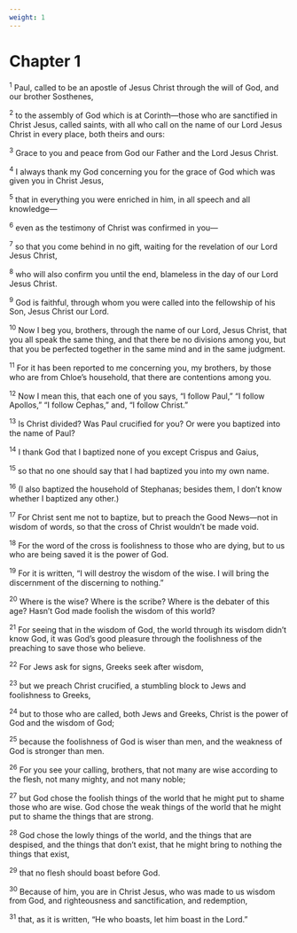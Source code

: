 ```yaml
---
weight: 1
---
```


# Chapter 1

<sup>1</sup> Paul, called to be an apostle of Jesus Christ through the will of God, and our brother Sosthenes, 

<sup>2</sup> to the assembly of God which is at Corinth—those who are sanctified in Christ Jesus, called saints, with all who call on the name of our Lord Jesus Christ in every place, both theirs and ours: 

<sup>3</sup> Grace to you and peace from God our Father and the Lord Jesus Christ. 

<sup>4</sup> I always thank my God concerning you for the grace of God which was given you in Christ Jesus, 

<sup>5</sup> that in everything you were enriched in him, in all speech and all knowledge— 

<sup>6</sup> even as the testimony of Christ was confirmed in you— 

<sup>7</sup> so that you come behind in no gift, waiting for the revelation of our Lord Jesus Christ, 

<sup>8</sup> who will also confirm you until the end, blameless in the day of our Lord Jesus Christ. 

<sup>9</sup> God is faithful, through whom you were called into the fellowship of his Son, Jesus Christ our Lord. 

<sup>10</sup> Now I beg you, brothers, through the name of our Lord, Jesus Christ, that you all speak the same thing, and that there be no divisions among you, but that you be perfected together in the same mind and in the same judgment. 

<sup>11</sup> For it has been reported to me concerning you, my brothers, by those who are from Chloe’s household, that there are contentions among you. 

<sup>12</sup> Now I mean this, that each one of you says, “I follow Paul,” “I follow Apollos,” “I follow Cephas,” and, “I follow Christ.” 

<sup>13</sup> Is Christ divided? Was Paul crucified for you? Or were you baptized into the name of Paul? 

<sup>14</sup> I thank God that I baptized none of you except Crispus and Gaius, 

<sup>15</sup> so that no one should say that I had baptized you into my own name. 

<sup>16</sup> (I also baptized the household of Stephanas; besides them, I don’t know whether I baptized any other.) 

<sup>17</sup> For Christ sent me not to baptize, but to preach the Good News—not in wisdom of words, so that the cross of Christ wouldn’t be made void. 

<sup>18</sup> For the word of the cross is foolishness to those who are dying, but to us who are being saved it is the power of God. 

<sup>19</sup> For it is written, “I will destroy the wisdom of the wise. I will bring the discernment of the discerning to nothing.” 

<sup>20</sup> Where is the wise? Where is the scribe? Where is the debater of this age? Hasn’t God made foolish the wisdom of this world? 

<sup>21</sup> For seeing that in the wisdom of God, the world through its wisdom didn’t know God, it was God’s good pleasure through the foolishness of the preaching to save those who believe. 

<sup>22</sup> For Jews ask for signs, Greeks seek after wisdom, 

<sup>23</sup> but we preach Christ crucified, a stumbling block to Jews and foolishness to Greeks, 

<sup>24</sup> but to those who are called, both Jews and Greeks, Christ is the power of God and the wisdom of God; 

<sup>25</sup> because the foolishness of God is wiser than men, and the weakness of God is stronger than men. 

<sup>26</sup> For you see your calling, brothers, that not many are wise according to the flesh, not many mighty, and not many noble; 

<sup>27</sup> but God chose the foolish things of the world that he might put to shame those who are wise. God chose the weak things of the world that he might put to shame the things that are strong. 

<sup>28</sup> God chose the lowly things of the world, and the things that are despised, and the things that don’t exist, that he might bring to nothing the things that exist, 

<sup>29</sup> that no flesh should boast before God. 

<sup>30</sup> Because of him, you are in Christ Jesus, who was made to us wisdom from God, and righteousness and sanctification, and redemption, 

<sup>31</sup> that, as it is written, “He who boasts, let him boast in the Lord.” 


